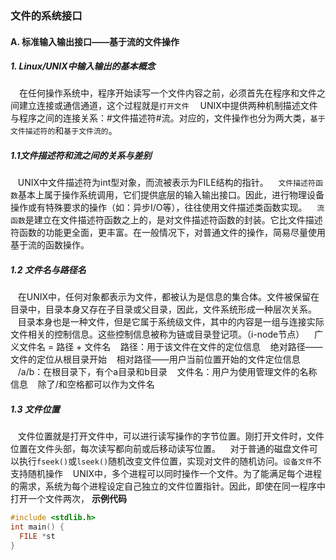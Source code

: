 ### 文件的系统接口
#### A. 标准输入输出接口——基于流的文件操作
##### 1. Linux/UNIX中输入输出的基本概念 
&ensp;&ensp;在任何操作系统中，程序开始读写一个文件内容之前，必须首先在程序和文件之间建立连接或通信通道，这个过程就是`打开文件`
&ensp;&ensp;UNIX中提供两种机制描述文件与程序之间的连接关系：#文件描述符#流。对应的，文件操作也分为两大类，`基于文件描述符的`和`基于文件流的`。
  
##### 1.1文件描述符和流之间的关系与差别
 &nbsp;&nbsp;&nbsp;UNIX中文件描述符为int型对象，而流被表示为FILE结构的指针。
 &nbsp;&nbsp;&nbsp;`文件描述符函数`基本上属于操作系统调用，它们提供底层的输入输出接口。因此，进行物理设备操作或有特殊要求的操作（如：异步I/O等），往往使用文件描述类函数实现。
 &nbsp;&nbsp;&nbsp;`流函数`是建立在文件描述符函数之上的，是对文件描述符函数的封装。它比文件描述符函数的功能更全面，更丰富。在一般情况下，对普通文件的操作，简易尽量使用基于流的函数操作。
 ##### 1.2 文件名与路径名
 &nbsp;&nbsp;&nbsp;在UNIX中，任何对象都表示为文件，都被认为是信息的集合体。文件被保留在目录中，目录本身又存在子目录或父目录，因此，文件系统形成一种层次关系。
 &nbsp;&nbsp;&nbsp;目录本身也是一种文件，但是它属于系统级文件，其中的内容是一组与连接实际文件相关的控制信息。这些控制信息被称为链或目录登记项。（i-node节点）
 &nbsp;&nbsp;&nbsp;广义文件名 = 路径 + 文件名
 &nbsp;&nbsp;&nbsp;路径：用于该文件在文件的定位信息
 &nbsp;&nbsp;&nbsp;绝对路径——文件的定位从根目录开始
 &nbsp;&nbsp;&nbsp;相对路径——用户当前位置开始的文件定位信息
 &nbsp;&nbsp;&nbsp;/a/b：在根目录下，有个a目录和b目录
 &nbsp;&nbsp;&nbsp;文件名：用户为使用管理文件的名称信息
 &nbsp;&nbsp;&nbsp;除了/和空格都可以作为文件名
 ##### 1.3 文件位置
 &nbsp;&nbsp;&nbsp;文件位置就是打开文件中，可以进行读写操作的字节位置。刚打开文件时，文件位置在文件头部，每次读写都向前或后移动读写位置。
 &nbsp;&nbsp;&nbsp;对于普通的磁盘文件可以执行`fseek()`或`lseek()`随机改变文件位置，实现对文件的随机访问。`设备文件`不支持随机操作
 &nbsp;&nbsp;&nbsp;UNIX中，多个进程可以同时操作一个文件。为了能满足每个进程的需求，系统为每个进程设定自己独立的文件位置指针。因此，即使在同一程序中打开一个文件两次，
**示例代码**
```c
#include <stdlib.h>
int main() {
  FILE *st
}
```


